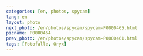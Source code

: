 ```yaml
---
categories: [en, photos, spycam]
lang: en
layout: photo
next_photo: /en/photos/spycam/spycam-P0000465.html
picname: P0000464
prev_photo: /en/photos/spycam/spycam-P0000461.html
tags: [Fotofalle, Oryx]
---
```

